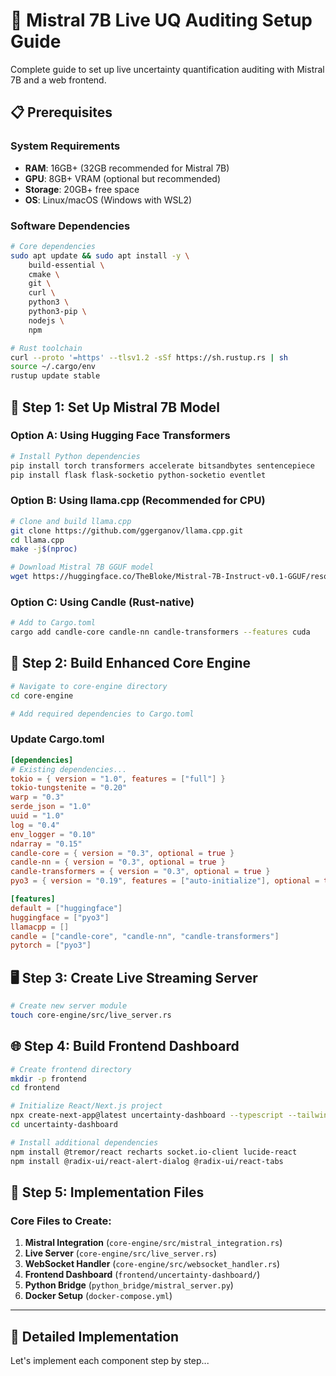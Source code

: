 # 🎯 Mistral 7B Live UQ Auditing Setup Guide

Complete guide to set up live uncertainty quantification auditing with Mistral 7B and a web frontend.

## 📋 **Prerequisites**

### System Requirements
- **RAM**: 16GB+ (32GB recommended for Mistral 7B)
- **GPU**: 8GB+ VRAM (optional but recommended)
- **Storage**: 20GB+ free space
- **OS**: Linux/macOS (Windows with WSL2)

### Software Dependencies
```bash
# Core dependencies
sudo apt update && sudo apt install -y \
    build-essential \
    cmake \
    git \
    curl \
    python3 \
    python3-pip \
    nodejs \
    npm

# Rust toolchain
curl --proto '=https' --tlsv1.2 -sSf https://sh.rustup.rs | sh
source ~/.cargo/env
rustup update stable
```

## 🧠 **Step 1: Set Up Mistral 7B Model**

### Option A: Using Hugging Face Transformers
```bash
# Install Python dependencies
pip install torch transformers accelerate bitsandbytes sentencepiece
pip install flask flask-socketio python-socketio eventlet
```

### Option B: Using llama.cpp (Recommended for CPU)
```bash
# Clone and build llama.cpp
git clone https://github.com/ggerganov/llama.cpp.git
cd llama.cpp
make -j$(nproc)

# Download Mistral 7B GGUF model
wget https://huggingface.co/TheBloke/Mistral-7B-Instruct-v0.1-GGUF/resolve/main/mistral-7b-instruct-v0.1.q4_k_m.gguf
```

### Option C: Using Candle (Rust-native)
```bash
# Add to Cargo.toml
cargo add candle-core candle-nn candle-transformers --features cuda
```

## 🔧 **Step 2: Build Enhanced Core Engine**

```bash
# Navigate to core-engine directory
cd core-engine

# Add required dependencies to Cargo.toml
```

### Update Cargo.toml
```toml
[dependencies]
# Existing dependencies...
tokio = { version = "1.0", features = ["full"] }
tokio-tungstenite = "0.20"
warp = "0.3"
serde_json = "1.0"
uuid = "1.0"
log = "0.4"
env_logger = "0.10"
ndarray = "0.15"
candle-core = { version = "0.3", optional = true }
candle-nn = { version = "0.3", optional = true }
candle-transformers = { version = "0.3", optional = true }
pyo3 = { version = "0.19", features = ["auto-initialize"], optional = true }

[features]
default = ["huggingface"]
huggingface = ["pyo3"]
llamacpp = []
candle = ["candle-core", "candle-nn", "candle-transformers"]
pytorch = ["pyo3"]
```

## 🖥️ **Step 3: Create Live Streaming Server**

```bash
# Create new server module
touch core-engine/src/live_server.rs
```

## 🌐 **Step 4: Build Frontend Dashboard**

```bash
# Create frontend directory
mkdir -p frontend
cd frontend

# Initialize React/Next.js project
npx create-next-app@latest uncertainty-dashboard --typescript --tailwind --app
cd uncertainty-dashboard

# Install additional dependencies
npm install @tremor/react recharts socket.io-client lucide-react
npm install @radix-ui/react-alert-dialog @radix-ui/react-tabs
```

## 🚀 **Step 5: Implementation Files**

### Core Files to Create:

1. **Mistral Integration** (`core-engine/src/mistral_integration.rs`)
2. **Live Server** (`core-engine/src/live_server.rs`) 
3. **WebSocket Handler** (`core-engine/src/websocket_handler.rs`)
4. **Frontend Dashboard** (`frontend/uncertainty-dashboard/`)
5. **Python Bridge** (`python_bridge/mistral_server.py`)
6. **Docker Setup** (`docker-compose.yml`)

---

## 📁 **Detailed Implementation**

Let's implement each component step by step... 